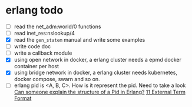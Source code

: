 # erlang todo

- [ ] read the net_adm:world/0 functions
- [ ] read inet_res:nslookup/4
- [x] read the `gen_statem` manual and write some examples
- [ ] write code doc
- [ ] write a callback module
- [x] using open network in docker,  a erlang cluster needs a epmd docker container per host
- [x] using bridge network in docker, a erlang cluster needs kubernetes, docker compose, swarn and so on.
- [ ] erlang pid is <A, B, C>. How is it represent the pid.
	  Need to take a look [Can someone explain the structure of a Pid in Erlang?](https://stackoverflow.com/questions/243363/can-someone-explain-the-structure-of-a-pid-in-erlang)
	  [11 External Term Format](http://erlang.org/doc/apps/erts/erl_ext_dist.html)
